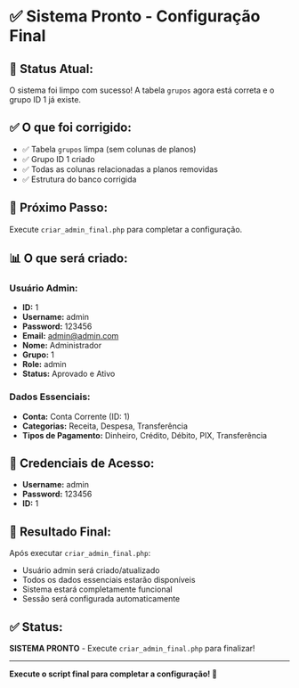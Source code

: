 # ✅ Sistema Pronto - Configuração Final

## 🎉 **Status Atual:**
O sistema foi limpo com sucesso! A tabela `grupos` agora está correta e o grupo ID 1 já existe.

## ✅ **O que foi corrigido:**
- ✅ Tabela `grupos` limpa (sem colunas de planos)
- ✅ Grupo ID 1 criado
- ✅ Todas as colunas relacionadas a planos removidas
- ✅ Estrutura do banco corrigida

## 🚀 **Próximo Passo:**
Execute `criar_admin_final.php` para completar a configuração.

## 📊 **O que será criado:**

### **Usuário Admin:**
- **ID:** 1
- **Username:** admin
- **Password:** 123456
- **Email:** admin@admin.com
- **Nome:** Administrador
- **Grupo:** 1
- **Role:** admin
- **Status:** Aprovado e Ativo

### **Dados Essenciais:**
- **Conta:** Conta Corrente (ID: 1)
- **Categorias:** Receita, Despesa, Transferência
- **Tipos de Pagamento:** Dinheiro, Crédito, Débito, PIX, Transferência

## 🔑 **Credenciais de Acesso:**
- **Username:** admin
- **Password:** 123456
- **ID:** 1

## 🎯 **Resultado Final:**
Após executar `criar_admin_final.php`:
- Usuário admin será criado/atualizado
- Todos os dados essenciais estarão disponíveis
- Sistema estará completamente funcional
- Sessão será configurada automaticamente

## ✅ **Status:**
**SISTEMA PRONTO** - Execute `criar_admin_final.php` para finalizar!

---
**Execute o script final para completar a configuração! 🚀**
